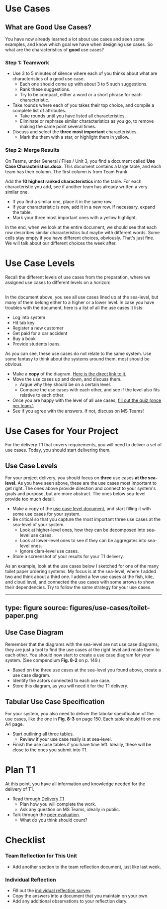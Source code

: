 # Use Cases

## What are Good Use Cases?

You have now already learned a lot about use cases and seen some examples, and know which goal we have when designing use cases. So what are the characteristics of **good** use cases?

### Step 1: Teamwork

* Use 3 to 5 minutes of silence where each of you thinks about what are characteristics of a good use case. 
  - Each one should come up with about 3 to 5 such suggestions.
  - Rank these suggestions. 
  - Try to be compact, either a word or a short phrase for each characteristic.
* Take rounds where each of you takes their top choice, and compile a complete list of attributes. 
  - Take rounds until you have listed all characteristics. 
  - Eliminate or rephrase similar characteristics as you go, to remove making the same point several times.
* Discuss and select the **three most important** characteristics. 
  - Mark the them with a star, or highlight them in yellow.


### Step 2: Merge Results

On Teams, under General / Files / Unit 3, you find a document called **Use Case Characteristics.docx**. This document contains a large table, and each team has their column. The first column is from Team Frank. 

Add the **10 highest ranked characteristics** into the table. For each characteristic you add, see if another team has already written a very similar one. 

  * If you find a similar one, place it in the same row. 
  * If your characteristic is new, add it in a new row. If necessary, expand the table.
  * Mark your three most important ones with a yellow highlight.
  
In the end, when we look at the entire document, we should see that each row describes similar characteristics but maybe with different words. Some cells stay empty if you have different choices, obviously. That's just fine. We will talk about our different choices the week after. 



# Use Case Levels


Recall the different levels of use cases from the preparation, where we assigned use cases to different levels on a horizon:

<div class="mxgraph" style="max-width:100%;border:1px solid transparent;" data-mxgraph="{&quot;highlight&quot;:&quot;#0000ff&quot;,&quot;nav&quot;:true,&quot;resize&quot;:true,&quot;toolbar&quot;:&quot;zoom layers lightbox&quot;,&quot;edit&quot;:&quot;_blank&quot;,&quot;url&quot;:&quot;https://drive.google.com/uc?id=1Q3F2M-akRFF_G0HIhx5faG2iu6gjRWkg&amp;export=download&quot;}"></div>
<script type="text/javascript" src="https://www.draw.io/embed2.js?&fetch=https%3A%2F%2Fdrive.google.com%2Fuc%3Fid%3D1Q3F2M-akRFF_G0HIhx5faG2iu6gjRWkg%26export%3Ddownload"></script>

In the document above, you see all use cases lined up at the sea-level, but many of them belong either to a higher or a lower level. In case you have troubles with the document, here is a list of all the use cases it lists:

* Log into system
* Hit tab key
* Register a new customer
* Get paid for a car accident
* Buy a book
* Provide students loans. 

As you can see, these use cases do not relate to the same system. Use some fantasy to think about the systems around them, most should be obvious.

* Make a **copy** of the diagram. [Here is the direct link to it.](https://drive.google.com/file/d/1Q3F2M-akRFF_G0HIhx5faG2iu6gjRWkg/view?usp=sharing)
* Move the use cases up and down, and discuss them. 
  * Argue why they should be on a certain level. 
  * Compare the use cases with each other, and see if the level also fits relative to each other. 
* Once you are happy with the level of all use cases, [fill out the quiz (once per team.)](https://forms.office.com/Pages/ResponsePage.aspx?id=cgahCS-CZ0SluluzdZZ8BSxiepoCd7lKk70IThBWqdJUMk1CS1gxMDhIVEtZS1pFMEJGSkRTWjBVNC4u)
* See if you agree with the answers. If not, discuss on MS Teams!



# Use Cases for Your Project

For the delivery T1 that covers requirements, you will need to deliver a set of use cases. Today, you should start delivering them. 

## Use Case Levels

For your project delivery, you should focus on **three** use cases **at the sea-level**. As you have seen above, these are the use cases most important to get right. The ones above provide direction and connect to your system's goals and purpose, but are more abstract. The ones below sea-level provide too much detail. 

* Make a copy of the [use case level document](https://drive.google.com/file/d/1Q3F2M-akRFF_G0HIhx5faG2iu6gjRWkg/view?usp=sharing), and start filling it with some use cases for your system.
* Be critical so that you capture the most important three use cases at the sea-level of your system. 
  * Look at higher-level ones, how they can be decomposed into sea-level use cases.
  * Look at lower-level ones to see if they can be aggregates into sea-level ones.
  * Ignore clam-level use cases.
* Store a screenshot of your results for your T1 delivery.

As an example, look at the use cases below I sketched for one of the many toilet paper ordering systems. My focus is at the sea-level, where I added two and think about a third one. I added a few use cases at the fish, kite, and cloud level, and connected the use cases with some arrows to show their dependencies. Try to follow the same strategy for your use cases. 

---
type: figure
source: figures/use-cases/toilet-paper.png
---

## Use Case Diagram

Remember that the diagrams with the sea-level are not use case diagrams, they are just a tool to find the use cases at the right level and relate them to each other. You should now start to create a use case diagram for your system. (See compendium **Fig. 8-2** on p. 149.) 

* Based on the three use cases at the sea-level you found above, create a use case diagram.
* Identify the actors connected to each use case.
* Store this diagram, as you will need it for the T1 delivery.


## Tabular Use Case Specification

For your system, you also need to deliver the tabular specification of the use cases, like the one in **Fig. 8-3** on page 150. Each table should fit on one A4 page. 

* Start outlining all three tables.
  * Review if your use case really is at sea-level.
* Finish the use case tables if you have time left. Ideally, these will be close to the ones you submit into T1.


# Plan T1

At this point, you have all information and knowledge needed for the delivery of T1. 

* Read through <a class="arrow" href="deliveries-t1.html">Delivery T1</a>
  * Plan how you will complete the work.
  * Ask any question on MS Teams, ideally in public.
* Talk through the <a class="arrow" href="learning-grading.html">peer evaluation</a>.
  * What do you think should count?



# Checklist


### Team Reflection for This Unit 

* Add another section to the team reflection document, just like last week. 

### Individual Reflection

* Fill out the <a href="https://forms.office.com/Pages/ResponsePage.aspx?id=cgahCS-CZ0SluluzdZZ8BSxiepoCd7lKk70IThBWqdJUQUQxNEVLOTBZMDZGNkJBM1Y2NjZCTzhWSi4u" class="arrow">individual reflection survey</a>.
* Copy the answers into a document that you maintain on your own.
* Add any additional observations to your reflection diary.








 
